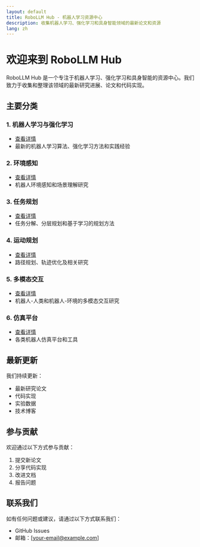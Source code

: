 ```yaml
---
layout: default
title: RoboLLM Hub - 机器人学习资源中心
description: 收集机器人学习、强化学习和具身智能领域的最新论文和资源
lang: zh
---
```


# 欢迎来到 RoboLLM Hub

RoboLLM Hub 是一个专注于机器人学习、强化学习和具身智能的资源中心。我们致力于收集和整理该领域的最新研究进展、论文和代码实现。

## 主要分类

### 1. 机器人学习与强化学习
- [查看详情](/Robot-Learning-and-Reinforcement-Learning/)
- 最新的机器人学习算法、强化学习方法和实践经验

### 2. 环境感知
- [查看详情](/Environment-Perception/)
- 机器人环境感知和场景理解研究

### 3. 任务规划
- [查看详情](/Task-Planning/)
- 任务分解、分层规划和基于学习的规划方法

### 4. 运动规划
- [查看详情](/Motion-Planning/)
- 路径规划、轨迹优化及相关研究

### 5. 多模态交互
- [查看详情](/Multimodal-Interaction/)
- 机器人-人类和机器人-环境的多模态交互研究

### 6. 仿真平台
- [查看详情](/Simulation-Platforms/)
- 各类机器人仿真平台和工具

## 最新更新

我们持续更新：
- 最新研究论文
- 代码实现
- 实验数据
- 技术博客

## 参与贡献

欢迎通过以下方式参与贡献：
1. 提交新论文
2. 分享代码实现
3. 改进文档
4. 报告问题

## 联系我们

如有任何问题或建议，请通过以下方式联系我们：
- GitHub Issues
- 邮箱：[your-email@example.com]